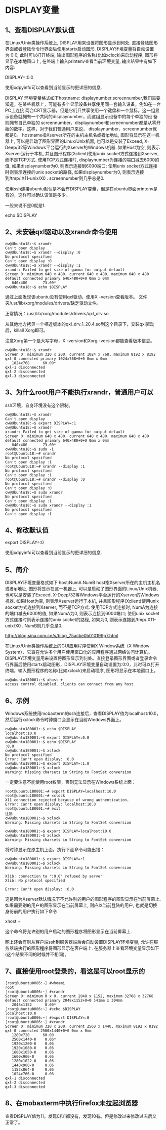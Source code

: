 # DISPLAY变量

## 1、查看DISPLAY默认值
在Linux/Unix类操作系统上, DISPLAY用来设置将图形显示到何处. 直接登陆图形界面或者登陆命令行界面后使用startx启动图形, DISPLAY环境变量将自动设置为:0:0, 此时可以打开终端, 输出图形程序的名称(比如xclock)来启动程序, 图形将显示在本地窗口上, 在终端上输入printenv查看当前环境变量, 输出结果中有如下内容:

DISPLAY=:0.0

使用xdpyinfo可以查看到当前显示的更详细的信息.

DISPLAY 环境变量格式如下hostname: displaynumber.screennumber,我们需要知道，在某些机器上，可能有多个显示设备共享使用同一套输入设备，例如在一台PC上连接 两台CRT显示器，但是它们只共享使用一个键盘和一个鼠标。这一组显示设备就拥有一个共同的displaynumber，而这组显示设备中的每个单独的设 备则拥有自己单独的 screennumber。displaynumber和screennumber都是从零开始的数字。这样，对于我们普通用户来说， displaynumber、screennumber就都是0。 hostname指Xserver所在的主机主机名或者ip地址, 图形将显示在这一机器上, 可以是启动了图形界面的Linux/Unix机器, 也可以是安装了Exceed, X-Deep/32等Windows平台运行的Xserver的Windows机器. 如果Host为空, 则表示Xserver运行于本机, 并且图形程序(Xclient)使用unix socket方式连接到Xserver, 而不是TCP方式. 使用TCP方式连接时, displaynumber为连接的端口减去6000的值, 如果displaynumber为0, 则表示连接到6000端口; 使用unix socket方式连接时则表示连接的unix socket的路径, 如果displaynumber为0, 则表示连接到/tmp/.X11-unix/X0 . screennumber则几乎总是0.

使用ssh连接ubuntu默认是不会有DISPLAY变量，但是在ubuntu界面printenv是有的，这样可以确认该值是多少。

一般来说不是0就是1.

echo $DISPLAY

## 2、未安装qxl驱动以及xrandr命令使用
```
cw@Ubuntu18:~$ xrandr
Can't open display
cw@Ubuntu18:~$ xrandr --display :0
No protocol specified
Can't open display :0
cw@Ubuntu18:~$ xrandr --display :1
xrandr: Failed to get size of gamma for output default
Screen 0: minimum 640 x 480, current 640 x 480, maximum 640 x 480
default connected primary 640x480+0+0 0mm x 0mm
   640x480       73.00*
cw@Ubuntu18:~$ echo $DISPLAY
```

通过上面发现该ubuntu没有使用qxl驱动，使用X -version查看版本。
文件夹/usr/lib/xorg/modules/drivers/缺乏驱动文件。

正常情况：/usr/lib/xorg/modules/drivers/qxl_drv.so

从其他地方拷贝一个相近版本的qxl_drv_1_20.4.so到这个目录下，安装qxl驱动后，killall Xorg即可。

注意Xorg第一个是大写字母，X -version和Xorg -version都能查看版本信息。

```
cw@Ubuntu18:~$ xrandr
Screen 0: minimum 320 x 200, current 1024 x 768, maximum 8192 x 8192
qxl-0 connected primary 1024x768+0+0 0mm x 0mm
   1024x768      60.00*
qxl-1 disconnected
qxl-2 disconnected
qxl-3 disconnected
```

## 3、为什么root用户不能执行xrandr，普通用户可以
ssh环境，自身环境没有这个限制。
```
cw@Ubuntu18:~$ xrandr
Can't open display
cw@Ubuntu18:~$ export DISPLAY=:1
cw@Ubuntu18:~$ xrandr
xrandr: Failed to get size of gamma for output default
Screen 0: minimum 640 x 480, current 640 x 480, maximum 640 x 480
default connected primary 640x480+0+0 0mm x 0mm
   640x480       73.00*
cw@Ubuntu18:~$ sudo -i
root@Ubuntu18:~# xrandr
No protocol specified
Can't open display :1
root@Ubuntu18:~# xrandr --display :1
No protocol specified
Can't open display :1
root@Ubuntu18:~# xrandr --display :0
No protocol specified
Can't open display :0
cw@Ubuntu18:~$ sudo xrandr
No protocol specified
Can't open display :1
cw@Ubuntu18:~$ sudo xrandr --display :1
No protocol specified
Can't open display :1
```

## 4、修改默认值
export DISPLAY=:0

使用xdpyinfo可以查看到当前显示的更详细的信息.


## 5、简介
DISPLAY环境变量格式如下
       host:NumA.NumB
host指Xserver所在的主机主机名或者ip地址, 图形将显示在这一机器上, 可以是启动了图形界面的Linux/Unix机器, 也可以是安装了Exceed, X-Deep/32等Windows平台运行的Xserver的Windows机器. 如果Host为空, 则表示Xserver运行于本机, 并且图形程序(Xclient)使用unix socket方式连接到Xserver, 而不是TCP方式. 使用TCP方式连接时, NumA为连接的端口减去6000的值, 如果NumA为0, 则表示连接到6000端口; 使用unix socket方式连接时则表示连接的unix socket的路径, 如果为0, 则表示连接到/tmp/.X11-unix/X0 . NumB则几乎总是0.

http://blog.sina.com.cn/s/blog_75acbe0b010199p7.html

在Linux/Unix类操作系统上的GUI应用程序使用X Window系统（X Window System），它旨在允许多个用户使用窗口化的应用程序通过网络访问计算机。 DISPLAY环境变量用来设置将图形显示到何处。直接登录图形界面或者登录命令行界面后使用startx启动图形，DISPLAY环境变量自动设置为:0:0，此时可以打开终端，输入图形程序的名称(比如xclock)来启动程序, 图形将显示在本地窗口上。
```
cw@ubuntu180001:~$ xhost +
access control disabled, clients can connect from any host
```

## 6、示例
Windows系统使用mobaxterm的ssh连接后，查看DISPLAY值为localhost:10.0，然后运行xclock命令时钟窗口会显示在当前Windows界面上。
```
cw@ubuntu180001:~$ echo $DISPLAY
localhost:10.0
cw@ubuntu180001:~$ export DISPLAY=:0.0
cw@ubuntu180001:~$ echo $DISPLAY
:0.0
cw@ubuntu180001:~$ xclock
No protocol specified
Error: Can't open display: :0.0
cw@ubuntu180001:~$ export DISPLAY=:1.0
cw@ubuntu180001:~$ xclock
Warning: Missing charsets in String to FontSet conversion
```

一定要注意不能使用root权限，否则无法显示在Windows系统上面：
```
root@ubuntu180001:~# export DISPLAY=localhost:10.0
root@ubuntu180001:~# xclock
X11 connection rejected because of wrong authentication.
Error: Can't open display: localhost:10.0
root@ubuntu180001:~# exit
注销
cw@ubuntu180001:~$ xclock
Warning: Missing charsets in String to FontSet conversion

cw@ubuntu180001:~$ export DISPLAY=localhost:10.0
cw@ubuntu180001:~$ xclock
Warning: Missing charsets in String to FontSet conversion
```

将时钟显示在原主机上面，执行下面命令可能出错：
```
cw@ubuntu180001:~$ export DISPLAY=:1
cw@ubuntu180001:~$ xclock
Warning: Missing charsets in String to FontSet conversion

Xlib: connection to ":0.0" refused by server
Xlib: No protocol specified

Error: Can't open display: :0.0
```
这是因为Xserver默认情况下不允许别的用户的图形程序的图形显示在当前屏幕上. 如果需要别的用户的图形显示在当前屏幕上, 则应以当前登陆的用户, 也就是切换身份前的用户执行如下命令

xhost +

这个命令将允许别的用户启动的图形程序将图形显示在当前屏幕上.

网上还会有则从客户端ssh到服务器端后会自动设置DISPLAY环境变量, 允许在服务器端执行的图形程序将图形显示在客户端上. 在服务器上查看环境变量显示如下(这个结果不同的时候并不相同)。

## 7、直接使用root登录的，看这是可以root显示的
```
[root@ubuntu0006:~] #whoami
root
[root@ubuntu0006:~] #xrandr
Screen 0: minimum 0 x 0, current 2048 x 1152, maximum 32768 x 32768
default connected primary 2048x1152+0+0 541mm x 304mm
   2048x1152      0.00*
[root@ubuntu0006:~] #echo $DISPLAY
localhost:10.0
[root@ubuntu0006:~] #export DISPLAY=:0
[root@ubuntu0006:~] #xrandr
Screen 0: minimum 320 x 200, current 2560 x 1440, maximum 8192 x 8192
qxl-0 connected 2560x1440+0+0 0mm x 0mm
   1280x720      60.00
   2560x1440-0    0.06*
   1920x1200-0    0.06
   1920x1080-0    0.06
   1680x1050-0    0.06
   1600x900-0     0.06
   1280x1022-0    0.06
   1440x900-0     0.06
   1152x864-0     0.06
   1024x766-0     0.06
qxl-1 disconnected
qxl-2 disconnected
qxl-3 disconnected
```

## 8、在mobaxterm中执行firefox未拉起浏览器
查看DISPLAY值为11，发现0和1都没有，发现10有。但是修改过来修改过去后又正常了。





